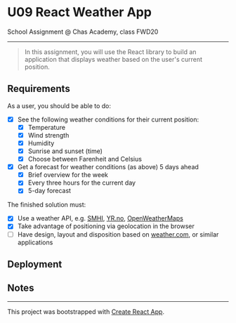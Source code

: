 # U09 React Weather App

School Assignment @ Chas Academy, class FWD20

---

>In this assignment, you will use the React library to build an application that displays weather based on the user's current position.

## Requirements

As a user, you should be able to do:

- [x] See the following weather conditions for their current position:
  - [x] Temperature
  - [x] Wind strength
  - [x] Humidity
  - [x] Sunrise and sunset (time)
  - [x] Choose between Farenheit and Celsius
- [x] Get a forecast for weather conditions (as above) 5 days ahead
  - [x] Brief overview for the week
  - [x] Every three hours for the current day
  - [x] 5-day forecast

The finished solution must:

- [x] Use a weather API, e.g. [SMHI](https://opendata.smhi.se/apidocs/), [YR.no](https://api.met.no/), [OpenWeatherMaps](https://openweathermap.org/api)
- [x] Take advantage of positioning via geolocation in the browser
- [ ] Have design, layout and disposition based on [weather.com](https://weather.com/weather/today), or similar applications

## Deployment

## Notes

---

This project was bootstrapped with [Create React App](https://github.com/facebook/create-react-app).
